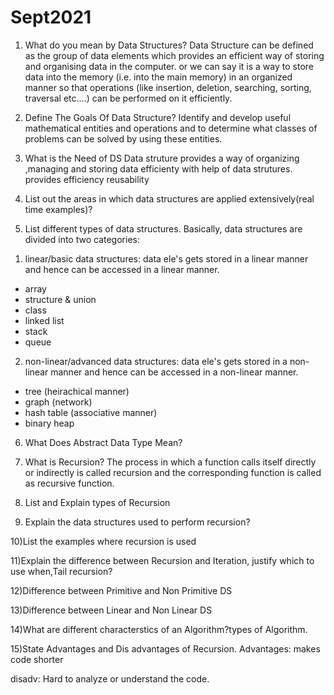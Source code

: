 # Sept2021
1) What do you mean by Data Structures?
Data Structure can be defined as the group of data elements which provides an efficient 
way of storing and organising data in the computer.
or we can say
it is a way to store data into the memory (i.e. into the main memory) in an organized manner so
that operations (like insertion, deletion, searching, sorting, traversal etc....) can be performed on it
efficiently.

2) Define The Goals Of Data Structure?
 Identify and develop useful mathematical entities and operations and to determine what classes of problems 
can be solved by using these entities.


3) What is the Need of DS
Data struture provides a way of organizing ,managing and storing data efficienty with help
of data strutures.
provides efficiency
reusability


4) List out the areas in which data structures are applied extensively(real time examples)?


5) List different types of data structures.
Basically, data structures are divided into two categories:

1. linear/basic data structures: data ele's gets stored in a linear manner and hence can be accessed
in a linear manner.
- array
- structure & union
- class
- linked list
- stack
- queue

2. non-linear/advanced data structures: data ele's gets stored in a non-linear manner and hence
can be accessed in a non-linear manner.
- tree (heirachical manner)
- graph (network)
- hash table (associative manner)
- binary heap

6) What Does Abstract Data Type Mean?

7) What is Recursion?
The process in which a function calls itself directly or indirectly is called recursion and 
the corresponding function is called as recursive function.

8) List and Explain types of Recursion



9) Explain the data structures used to perform recursion?



10)List the examples where recursion is used



11)Explain the difference between Recursion and Iteration, justify which to use when,Tail recursion?



12)Difference between Primitive and Non Primitive DS



13)Difference between Linear and Non Linear DS


14)What are different characterstics of an Algorithm?types of Algorithm.


15)State Advantages and Dis advantages of Recursion.
Advantages:
makes code shorter

disadv:
Hard to analyze or understand the code.
